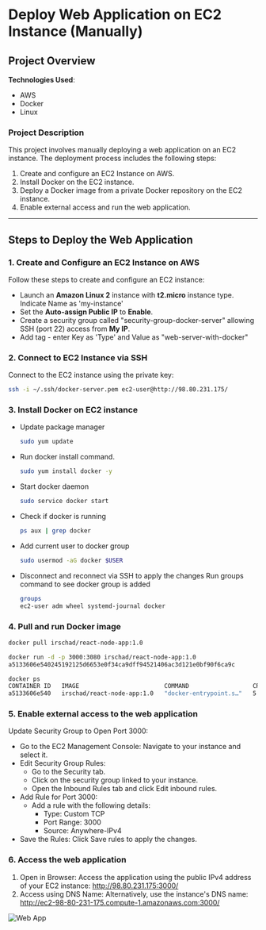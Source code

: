 # Deploy Web Application on EC2 Instance (Manually)

## Project Overview

**Technologies Used**:  
- AWS  
- Docker  
- Linux  

### **Project Description**  
This project involves manually deploying a web application on an EC2 instance. The deployment process includes the following steps:  
1. Create and configure an EC2 Instance on AWS.  
2. Install Docker on the EC2 instance.  
3. Deploy a Docker image from a private Docker repository on the EC2 instance.  
4. Enable external access and run the web application.

---

## Steps to Deploy the Web Application  

### **1. Create and Configure an EC2 Instance on AWS**
Follow these steps to create and configure an EC2 instance:
- Launch an **Amazon Linux 2** instance with **t2.micro** instance type.  Indicate Name as 'my-instance'
- Set the **Auto-assign Public IP** to **Enable**.  
- Create a security group called "security-group-docker-server" allowing SSH (port 22) access from **My IP**.
- Add tag - enter Key as 'Type' and Value as "web-server-with-docker"

### **2. Connect to EC2 Instance via SSH**
Connect to the EC2 instance using the private key:
```bash
ssh -i ~/.ssh/docker-server.pem ec2-user@http://98.80.231.175/
```

### **3. Install Docker on EC2 instance**
- Update package manager
  ```bash
  sudo yum update
   ```
- Run docker install command.
  ```bash
  sudo yum install docker -y
  ```
- Start docker daemon
  ```bash
  sudo service docker start
  ```
- Check if docker is running
  ```bash
  ps aux | grep docker
  ```
- Add current user to docker group 
  ```bash
  sudo usermod -aG docker $USER
  ```
- Disconnect and reconnect via SSH to apply the changes
  Run groups command to see docker group is added
  ```bash
  groups
  ec2-user adm wheel systemd-journal docker
  ```

### **4. Pull and run Docker image**
  ```bash
  docker pull irschad/react-node-app:1.0
  ```
  ```bash
  docker run -d -p 3000:3080 irschad/react-node-app:1.0
  a5133606e540245192125d6653e0f34ca9dff94521406ac3d121e0bf90f6ca9c
  ```
  ```bash
  docker ps
  CONTAINER ID   IMAGE                        COMMAND                  CREATED         STATUS         PORTS                                       NAMES
  a5133606e540   irschad/react-node-app:1.0   "docker-entrypoint.s…"   5 seconds ago   Up 2 seconds   0.0.0.0:3000->3080/tcp, :::3000->3080/tcp   serene_aryabhata
  
  ```

### **5. Enable external access to the web application**
Update Security Group to Open Port 3000:
- Go to the EC2 Management Console:
  Navigate to your instance and select it.
- Edit Security Group Rules:
  - Go to the Security tab.
  - Click on the security group linked to your instance.
  - Open the Inbound Rules tab and click Edit inbound rules.
- Add Rule for Port 3000:
  - Add a rule with the following details:
    - Type: Custom TCP
    - Port Range: 3000
    - Source: Anywhere-IPv4
- Save the Rules:
  Click Save rules to apply the changes.

### **6. Access the web application**
1. Open in Browser:
    Access the application using the public IPv4 address of your EC2 instance:
    http://98.80.231.175:3000/
2. Access using DNS Name:
    Alternatively, use the instance's DNS name:
    http://ec2-98-80-231-175.compute-1.amazonaws.com:3000/

![Web App](https://github.com/user-attachments/assets/914b337e-4ef0-4434-8f47-315ce6fcaabe)






